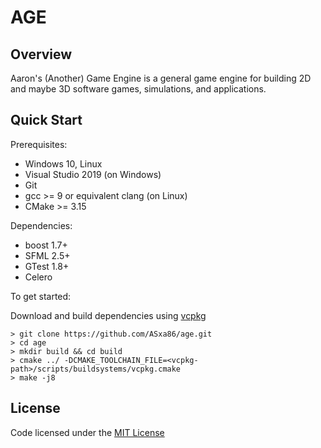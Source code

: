 # AGE

## Overview

Aaron's (Another) Game Engine is a general game engine for building 2D and maybe 3D software games, simulations, and applications.

## Quick Start

Prerequisites:

* Windows 10, Linux
* Visual Studio 2019 (on Windows)
* Git
* gcc >= 9 or equivalent clang (on Linux)
* CMake >= 3.15

Dependencies:

* boost 1.7+
* SFML 2.5+
* GTest 1.8+
* Celero

To get started:

Download and build dependencies using [vcpkg](github.com/microsoft/vcpkg)

```
> git clone https://github.com/ASxa86/age.git
> cd age
> mkdir build && cd build
> cmake ../ -DCMAKE_TOOLCHAIN_FILE=<vcpkg-path>/scripts/buildsystems/vcpkg.cmake
> make -j8
```

## License

Code licensed under the [MIT License](https://github.com/ASxa86/AGE/blob/master/LICENSE.txt)
